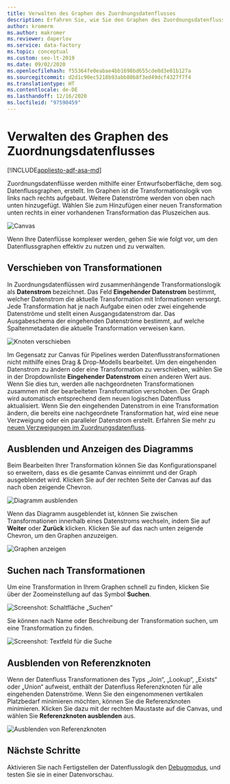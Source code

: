 ```yaml
---
title: Verwalten des Graphen des Zuordnungsdatenflusses
description: Erfahren Sie, wie Sie den Graphen des Zuordnungsdatenflusses effektiv verwalten und bearbeiten können.
author: kromerm
ms.author: makromer
ms.reviewer: daperlov
ms.service: data-factory
ms.topic: conceptual
ms.custom: seo-lt-2019
ms.date: 09/02/2020
ms.openlocfilehash: f55364fe0eabae4bb1698bd655cde8d3e01b127a
ms.sourcegitcommit: d2d1c90ec5218b93abb80b8f3ed49dcf4327f7f4
ms.translationtype: HT
ms.contentlocale: de-DE
ms.lasthandoff: 12/16/2020
ms.locfileid: "97590459"
---
```

# <a name="managing-the-mapping-data-flow-graph"></a>Verwalten des Graphen des Zuordnungsdatenflusses

[!INCLUDE[appliesto-adf-asa-md](includes/appliesto-adf-asa-md.md)]

Zuordnungsdatenflüsse werden mithilfe einer Entwurfsoberfläche, dem sog. Datenflussgraphen, erstellt. Im Graphen ist die Transformationslogik von links nach rechts aufgebaut. Weitere Datenströme werden von oben nach unten hinzugefügt. Wählen Sie zum Hinzufügen einer neuen Transformation unten rechts in einer vorhandenen Transformation das Pluszeichen aus.

![Canvas](media/data-flow/canvas-2.png)

Wenn Ihre Datenflüsse komplexer werden, gehen Sie wie folgt vor, um den Datenflussgraphen effektiv zu nutzen und zu verwalten. 

## <a name="moving-transformations"></a>Verschieben von Transformationen

In Zuordnungsdatenflüssen wird zusammenhängende Transformationslogik als **Datenstrom** bezeichnet. Das Feld **Eingehender Datenstrom** bestimmt, welcher Datenstrom die aktuelle Transformation mit Informationen versorgt. Jede Transformation hat je nach Aufgabe einen oder zwei eingehende Datenströme und stellt einen Ausgangsdatenstrom dar. Das Ausgabeschema der eingehenden Datenströme bestimmt, auf welche Spaltenmetadaten die aktuelle Transformation verweisen kann.

![Knoten verschieben](media/data-flow/move-nodes.png "Knoten verschieben")

Im Gegensatz zur Canvas für Pipelines werden Datenflusstransformationen nicht mithilfe eines Drag & Drop-Modells bearbeitet. Um den eingehenden Datenstrom zu ändern oder eine Transformation zu verschieben, wählen Sie in der Dropdownliste **Eingehender Datenstrom** einen anderen Wert aus. Wenn Sie dies tun, werden alle nachgeordneten Transformationen zusammen mit der bearbeiteten Transformation verschoben. Der Graph wird automatisch entsprechend dem neuen logischen Datenfluss aktualisiert. Wenn Sie den eingehenden Datenstrom in eine Transformation ändern, die bereits eine nachgeordnete Transformation hat, wird eine neue Verzweigung oder ein paralleler Datenstrom erstellt. Erfahren Sie mehr zu [neuen Verzweigungen im Zuordnungsdatenfluss](data-flow-new-branch.md).

## <a name="hide-graph-and-show-graph"></a>Ausblenden und Anzeigen des Diagramms

Beim Bearbeiten Ihrer Transformation können Sie das Konfigurationspanel so erweitern, dass es die gesamte Canvas einnimmt und der Graph ausgeblendet wird. Klicken Sie auf der rechten Seite der Canvas auf das nach oben zeigende Chevron.

![Diagramm ausblenden](media/data-flow/hide-graph.png "Graphen ausblenden")

Wenn das Diagramm ausgeblendet ist, können Sie zwischen Transformationen innerhalb eines Datenstroms wechseln, indem Sie auf **Weiter** oder **Zurück** klicken. Klicken Sie auf das nach unten zeigende Chevron, um den Graphen anzuzeigen.

![Graphen anzeigen](media/data-flow/show-graph.png "Graphen anzeigen")

## <a name="searching-for-transformations"></a>Suchen nach Transformationen

Um eine Transformation in Ihrem Graphen schnell zu finden, klicken Sie über der Zoomeinstellung auf das Symbol **Suchen**.

![Screenshot: Schaltfläche „Suchen“](media/data-flow/search-1.png "Diagramm suchen")

Sie können nach Name oder Beschreibung der Transformation suchen, um eine Transformation zu finden.

![Screenshot: Textfeld für die Suche](media/data-flow/search-2.png "Diagramm suchen")

## <a name="hide-reference-nodes"></a>Ausblenden von Referenzknoten

Wenn der Datenfluss Transformationen des Typs „Join“, „Lookup“, „Exists“ oder „Union“ aufweist, enthält der Datenfluss Referenzknoten für alle eingehenden Datenströme. Wenn Sie den eingenommenen vertikalen Platzbedarf minimieren möchten, können Sie die Referenzknoten minimieren. Klicken Sie dazu mit der rechten Maustaste auf die Canvas, und wählen Sie **Referenzknoten ausblenden** aus.

![Ausblenden von Referenzknoten](media/data-flow/hide-reference-nodes.png "Ausblenden von Referenzknoten")

## <a name="next-steps"></a>Nächste Schritte

Aktivieren Sie nach Fertigstellen der Datenflusslogik den [Debugmodus](concepts-data-flow-debug-mode.md), und testen Sie sie in einer Datenvorschau.
